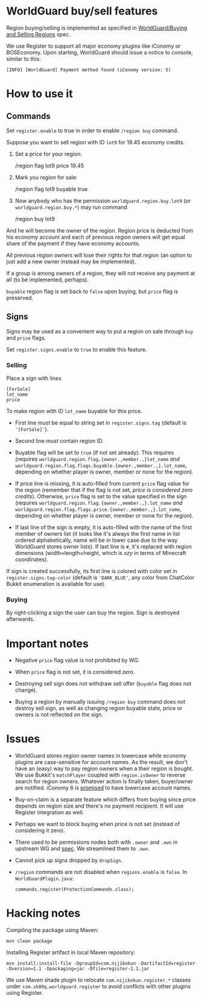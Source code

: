 WorldGuard buy/sell features
============================

Region buying/selling is implemented as specified in
[WorldGuard/Buying and Selling Regions][wg-buyspec] spec.

We use Register to support all major economy plugins like iConomy or
BOSEconomy. Upon starting, WorldGuard should issue a notice to
console, similar to this:
 
    [INFO] [WorldGuard] Payment method found (iConomy version: 5)


How to use it
=============

Commands
-------

Set `register.enable` to true in order to enable `/region buy` command.

Suppose you want to sell region with ID `lot9` for 19.45 economy
credits.

1. Set a price for your region:

    /region flag lot9 price 19.45

2. Mark you region for sale:
   
    /region flag lot9 buyable true

3. Now anybody who has the permission `worldguard.region.buy.lot9` (or
`worldguard.region.buy.*`) may run command

    /region buy lot9

And he will become the owner of the region. Region price is deducted
from his economy account and each of previous region owners will get
equal share of the payment if they have economy accounts.

All previous region owners will lose their rights for that region (an
option to just add a new owner instead may be implemented).

If a group is among owners of a region, they will not receive any
payment at all (to be implemented, perhaps).

`buyable` region flag is set back to `false` upon buying, but `price`
flag is preserved.

Signs
-----

Signs may be used as a convenient way to put a region on sale through
`buy` and `price` flags.

Set `register.signs.enable` to `true` to enable this feature.

### Selling ###

Place a sign with lines

    [ForSale]
    lot_name
    price

To make region with ID `lot_name` buyable for this price.

- First line _must_ be equal to string set in `register.signs.tag`
  (default is `'[ForSale]'`).

- Second line _must_ contain region ID.

- Buyable flag will be set to `true` (if not set already). This
requires (requires `worldguard.region.flag.{owner.,member.,}lot_name`
*and* `worldguard.region.flag.flags.buyable.{owner.,member.,}.lot_name`,
depending on whether player is owner, member or none for the region).

- If price line is missing, it is auto-filled from current `price`
flag value for the region (remember that if the flag is not set,
*price is considered zero credits*). Otherwise, `price` flag is set to
the value specified in the sign (requires
`worldguard.region.flag.{owner.,member.,}.lot_name` *and*
`worldguard.region.flag.flags.price.{owner.,member.,}.lot_name`,
depending on whether player is owner, member or none for the region).

- If last line of the sign is empty, it is auto-filled with the name
of the first member of owners list (it looks like it's always the
first name in list ordered alphabetically, name will be in lower case due to
the way WorldGuard stores owner lists). If last line is `#`, it's
replaced with region dimensions (width×length×height, which is *xzy*
in terms of Minecraft coordinates).

If sign is created successfully, its first line is colored with color
set in `register.signs.tag-color` (default is `'DARK_BLUE'`, any color
from ChatColor Bukkit enumeration is available for use).

### Buying ###

By right-clicking a sign the user can buy the region. Sign is
destroyed afterwards.

Important notes
===============

- Negative `price` flag value is not prohibited by WG.

- When `price` flag is not set, it is considered *zero*.

- Destroying sell sign does not withdraw sell offer (`buyable` flag
  does not change).

- Buying a region by manually issuing `/region buy` command does not
  destroy sell sign, as well as changing region buyable state, price
  or owners is not reflected on the sign.

Issues
======

- WorldGuard stores region owner names in lowercase while economy
  plugins are case-sensitive for account names. As the result, we
  don't have an (easy) way to pay region owners when a their region is
  bought. We use Bukkit's `matchPlayer` coupled with `region.isOwner`
  to reverse search for region owners. Whatever action is finally
  taken, buyer/owner are notified. iConomy 6 is [promised][ico6-case]
  to have lowercase account names.

- Buy-on-claim is a separate feature which differs from buying since
  price depends on region size and there's no payment recipient. It
  will use Register integration as well.

- Perhaps we want to block buying when price is not set (instead of
  considering it zero).

- There used to be permissions nodes both with `.owner` and `.own` in
  upstream WG and [spec][wg-buyspec]. We streamlined them to `.own`.

- Cannot pick up signs dropped by `dropSign`.

- `/region` commands are not disabled when `regions.enable` is
  `false`. In `WorldGuardPlugin.java`:
  
      commands.register(ProtectionCommands.class);

Hacking notes
=============

Compiling the package using Maven:

    mvn clean package

Installing Register artifact in local Maven repository:

    mvn install:install-file -DgroupId=com.nijikokun -DartifactId=register -Dversion=1.1 -Dpackaging=jar -Dfile=register-1.1.jar

We use Maven shade plugin to relocate `com.nijikokun.register.*`
classes under `com.sk89q.worldguard.register` to avoid conflicts with
other plugins using Register.

[wg]: http://github.com/sk89q/worldguard
[ico6-case]: https://github.com/iConomy/Core/issues/95
[wg-buyspec]: http://wiki.sk89q.com/wiki/Buying_and_Selling_Regions
